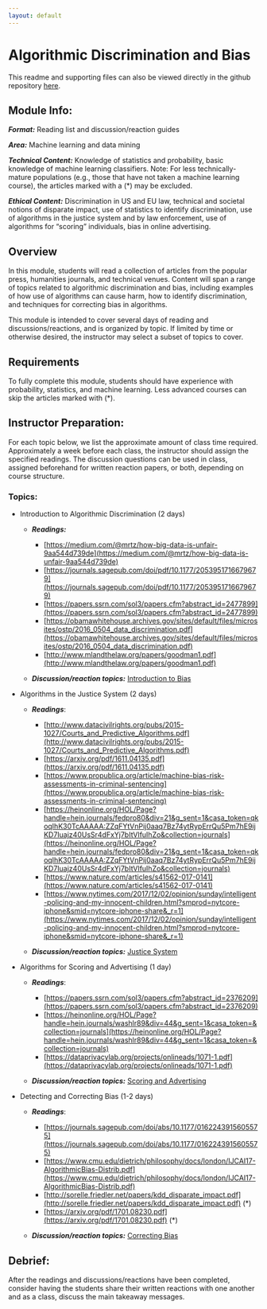 ```yaml
---
layout: default
---
```


# Algorithmic Discrimination and Bias

This readme and supporting files can also be viewed directly in the github repository [here](https://github.com/garrettkatz/computer-conscience/tree/master/modules/algs/bias).

## Module Info:

**_Format:_** Reading list and discussion/reaction guides

**_Area:_** Machine learning and data mining

**_Technical Content:_** Knowledge of statistics and probability, basic knowledge of machine learning classifiers.  Note: For less technically-mature populations (e.g., those that have not taken a machine learning course), the articles marked with a (\*) may be excluded.

**_Ethical Content:_** Discrimination in US and EU law, technical and societal notions of disparate impact, use of statistics to identify discrimination, use of algorithms in the justice system and by law enforcement, use of algorithms for “scoring” individuals, bias in online advertising.

## Overview

In this module, students will read a collection of articles from the popular press, humanities journals, and technical venues.  Content will span a range of topics related to algorithmic discrimination and bias, including examples of how use of algorithms can cause harm, how to identify discrimination, and techniques for correcting bias in algorithms.

This module is intended to cover several days of reading and discussions/reactions, and is organized by topic.  If limited by time or otherwise desired, the instructor may select a subset of topics to cover.  

## Requirements

To fully complete this module, students should have experience with probability, statistics, and machine learning.  Less advanced courses can skip the articles marked with (\*).

## Instructor Preparation:

For each topic below, we list the approximate amount of class time required.  Approximately a week before each class, the instructor should assign the specified readings.  The discussion questions can be used in class, assigned beforehand for written reaction papers, or both, depending on course structure.

### Topics:

- Introduction to Algorithmic Discrimination (2 days)

    * **_Readings:_** 

        - [https://medium.com/@mrtz/how-big-data-is-unfair-9aa544d739de](https://medium.com/@mrtz/how-big-data-is-unfair-9aa544d739de)
        - [https://journals.sagepub.com/doi/pdf/10.1177/2053951716679679](https://journals.sagepub.com/doi/pdf/10.1177/2053951716679679)
        - [https://papers.ssrn.com/sol3/papers.cfm?abstract_id=2477899](https://papers.ssrn.com/sol3/papers.cfm?abstract_id=2477899)
        - [https://obamawhitehouse.archives.gov/sites/default/files/microsites/ostp/2016_0504_data_discrimination.pdf](https://obamawhitehouse.archives.gov/sites/default/files/microsites/ostp/2016_0504_data_discrimination.pdf)
        - [http://www.mlandthelaw.org/papers/goodman1.pdf](http://www.mlandthelaw.org/papers/goodman1.pdf)


    * **_Discussion/reaction topics:_** [Introduction to Bias](introduction_to_bias.html)

- Algorithms in the Justice System (2 days)

    * **_Readings_**:

        - [http://www.datacivilrights.org/pubs/2015-1027/Courts_and_Predictive_Algorithms.pdf](http://www.datacivilrights.org/pubs/2015-1027/Courts_and_Predictive_Algorithms.pdf)
        - [https://arxiv.org/pdf/1611.04135.pdf](https://arxiv.org/pdf/1611.04135.pdf)
        - [https://www.propublica.org/article/machine-bias-risk-assessments-in-criminal-sentencing](https://www.propublica.org/article/machine-bias-risk-assessments-in-criminal-sentencing)
        - [https://heinonline.org/HOL/Page?handle=hein.journals/fedpro80&div=21&g_sent=1&casa_token=qkoqIhK30TcAAAAA:ZZqFYtVnPij0aaq7Bz74ytRypErrQu5Pm7hE9ijKD7Iuajz40UsSr4dFxYj7bItVlfuIhZo&collection=journals](https://heinonline.org/HOL/Page?handle=hein.journals/fedpro80&div=21&g_sent=1&casa_token=qkoqIhK30TcAAAAA:ZZqFYtVnPij0aaq7Bz74ytRypErrQu5Pm7hE9ijKD7Iuajz40UsSr4dFxYj7bItVlfuIhZo&collection=journals)
        - [https://www.nature.com/articles/s41562-017-0141](https://www.nature.com/articles/s41562-017-0141)
        - [https://www.nytimes.com/2017/12/02/opinion/sunday/intelligent-policing-and-my-innocent-children.html?smprod=nytcore-iphone&smid=nytcore-iphone-share&_r=1](https://www.nytimes.com/2017/12/02/opinion/sunday/intelligent-policing-and-my-innocent-children.html?smprod=nytcore-iphone&smid=nytcore-iphone-share&_r=1)

    * **_Discussion/reaction topics:_** [Justice System](justice_system.html)

- Algorithms for Scoring and Advertising (1 day)

    * **_Readings_**:

        - [https://papers.ssrn.com/sol3/papers.cfm?abstract_id=2376209](https://papers.ssrn.com/sol3/papers.cfm?abstract_id=2376209)
        - [https://heinonline.org/HOL/Page?handle=hein.journals/washlr89&div=44&g_sent=1&casa_token=&collection=journals](https://heinonline.org/HOL/Page?handle=hein.journals/washlr89&div=44&g_sent=1&casa_token=&collection=journals)
        - [https://dataprivacylab.org/projects/onlineads/1071-1.pdf](https://dataprivacylab.org/projects/onlineads/1071-1.pdf)

    * **_Discussion/reaction topics:_** [Scoring and Advertising](scoring_advertising.html)

- Detecting and Correcting Bias (1-2 days)

    * **_Readings_**:

        - [https://journals.sagepub.com/doi/abs/10.1177/0162243915605575](https://journals.sagepub.com/doi/abs/10.1177/0162243915605575)
        - [https://www.cmu.edu/dietrich/philosophy/docs/london/IJCAI17-AlgorithmicBias-Distrib.pdf](https://www.cmu.edu/dietrich/philosophy/docs/london/IJCAI17-AlgorithmicBias-Distrib.pdf)
        - [http://sorelle.friedler.net/papers/kdd_disparate_impact.pdf](http://sorelle.friedler.net/papers/kdd_disparate_impact.pdf) (\*)
        - [https://arxiv.org/pdf/1701.08230.pdf](https://arxiv.org/pdf/1701.08230.pdf) (\*)

    * **_Discussion/reaction topics:_** [Correcting Bias](correcting_bias.html)

## Debrief:

After the readings and discussions/reactions have been completed, consider having the students share their written reactions with one another and as a class, discuss the main takeaway messages.